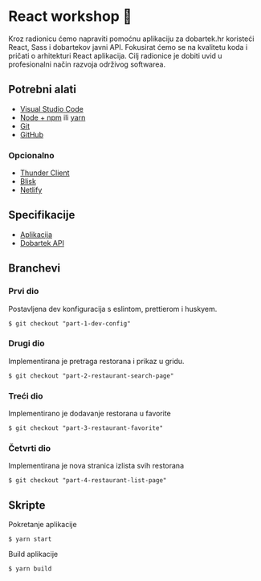 # React workshop 🎨
Kroz radionicu ćemo napraviti pomoćnu aplikaciju za dobartek.hr koristeći React, Sass i dobartekov javni API.
Fokusirat ćemo se na kvalitetu koda i pričati o arhitekturi React aplikacija. Cilj radionice je dobiti uvid u profesionalni način razvoja održivog softwarea.

## Potrebni alati
- [Visual Studio Code](https://code.visualstudio.com/download)
- [Node + npm](https://nodejs.org/en/download/) ili [yarn](https://yarnpkg.com/)
- [Git](https://git-scm.com/book/en/v2/Getting-Started-Installing-Git)
- [GitHub](https://github.com)

### Opcionalno
- [Thunder Client](https://www.thunderclient.io/)
- [Blisk](https://blisk.io/)
- [Netlify](https://www.netlify.com/)

## Specifikacije
- [Aplikacija](./APP_SPECS.md)
- [Dobartek API](./API_SPECS.md)

## Branchevi
### Prvi dio
Postavljena dev konfiguracija s eslintom, prettierom i huskyem. 
```
$ git checkout "part-1-dev-config"
```

### Drugi dio
Implementirana je pretraga restorana i prikaz u gridu.
```
$ git checkout "part-2-restaurant-search-page"
```

### Treći dio
Implementirano je dodavanje restorana u favorite
```
$ git checkout "part-3-restaurant-favorite"
```

### Četvrti dio
Implementirana je nova stranica izlista svih restorana
```
$ git checkout "part-4-restaurant-list-page"
```

## Skripte
Pokretanje aplikacije
```
$ yarn start
```

Build aplikacije
```
$ yarn build
```
